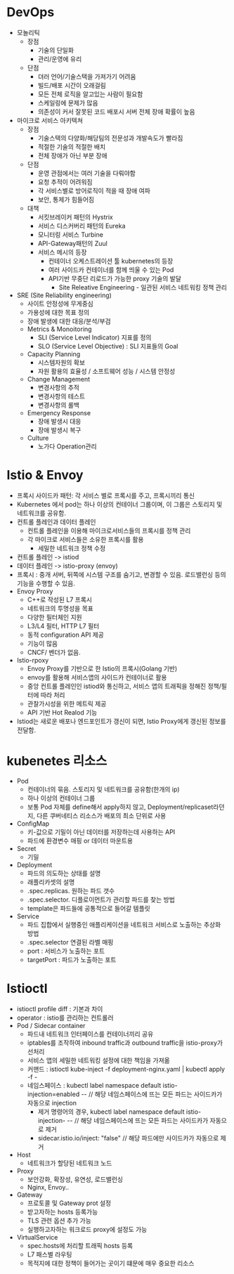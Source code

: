 # DevOps

* 모놀리틱
	* 장점
		* 기술의 단일화
		* 관리/운영에 유리
	* 단점
		* 뎌러 언어/기술스택을 가져가기 어려움
		* 빌드/배포 시간이 오래걸림
		* 모든 전체 로직을 알고있는 사람이 필요함
		* 스케일링에 문제가 많음
		* 의존성이 커서 잘못된 코드 배포시 서버 전체 장애 확률이 높음
* 마이크로 서비스 아키텍쳐
	* 장점
		* 기술스택의 다양화/해당팀의 전문성과 개발속도가 빨라짐
		* 적절한 기술의 적절한 배치
		* 전체 장애가 아닌 부분 장애
	* 단점
		* 운영 관점에서는 여러 기술을 다뤄야함
		* 요청 추적이 어려워짐
		* 각 서비스별로 방어로직이 적을 때 장애 여파
		* 보안, 통제가 힘들어짐
	* 대책
		* 서킷브레이커 패턴의 Hystrix
		* 서비스 디스커버리 패턴의 Eureka
		* 모니터링 서비스 Turbine
		* API-Gateway패턴의 Zuul
		* 서비스 메시의 등장
			* 컨테이너 오케스트레이션 툴 kubernetes의 등장
			* 여러 사이드카 컨테이너를 함께 띄울 수 있는 Pod
			* API기반 무중단 리로드가 가능한 proxy 기술의 발달
				* Site Releative Engineering - 일관된 서비스 네트워킹 정책 관리
* SRE (Site Reliability engineering)
	* 사이트 안정성에 무게중심
	* 가용성에 대한 목표 정의
	* 장애 발생에 대한 대응/분석/부검
	* Metrics & Monoitoring
		* SLI (Service Level Indicator) 지표를 정의
		* SLO (Service Level Objective) : SLI 지표들의 Goal
	* Capacity Planning
		* 시스템자원의 확보
		* 자원 활용의 효율성 / 소프트웨어 성능 / 시스템 안정성
	* Change Management
		* 변경사항의 추적
		* 변경사항의 테스트
		* 변경사항의 롤백
	* Emergency Response
		* 장애 발생시 대응
		* 장애 발생시 복구
	* Culture
		* 노가다 Operation관리

# Istio & Envoy

* 프록시 사이드카 패턴: 각 서비스 별로 프록시를 주고, 프록시끼리 통신
* Kubernetes 에서 pod는 하나 이상의 컨테이너 그룹이며, 이 그룹은 스토리지 및 네트워크를 공유함.
* 컨트롤 플레인과 데이터 플레인
	* 컨트롤 플레인을 이용해 마이크로서비스들의 프록시를 정책 관리
	* 각 마이크로 서비스들은 소유한 프록시를 활용
		* 세밀한 네트워크 정책 수정
* 컨트롤 플레인 -> istiod
* 데이터 플레인 -> istio-proxy (envoy)
* 프록시 : 중개 서버, 뒤쪽에 시스템 구조를 숨기고, 변경할 수 있음. 로드밸런싱 등의 기능을 수행할 수 있음.
* Envoy Proxy
	* C++로 작성된 L7 프록시
	* 네트워크의 투명성을 목표
	* 다양한 필터체인 지원
	* L3/L4 필터, HTTP L7 필터
	* 동적 configuration API 제공
	* 기능이 많음
	* CNCF/ 벤더가 없음.
* Istio-rpoxy
	* Envoy Proxy를 기반으로 한 Istio의 프록시(Golang 기반)
	* envoy를 활용해 서비스앱의 사이드카 컨테이너로 활용
	* 중앙 컨트롤 플레인인 istiod와 통신하고, 서비스 앱의 트래픽을 정해진 정책/필터에 따라 처리
	* 관찰가시성을 위한 메트릭 제공
	* API 기반 Hot Realod 기능 
* Istiod는 새로운 배포나 엔드포인트가 갱신이 되면, Istio Proxy에게 갱신된 정보를 전달함.

# kubenetes 리소스

* Pod 
  * 컨테이너의 묶음. 스토리지 및 네트워크를 공유함(한개의 ip)
  * 하나 이상의 컨테이너 그룹
  * 보통 Pod 자체를 define해서 apply하지 않고, Deployment/replicaset라던지, 다른 쿠버네티스 리소스가 배포의 최소 단위로 사용
* ConfigMap
  * 키-값으로 기밀이 아닌 데이터를 저장하는데 사용하는 API
  * 파드에 환경변수 매핑 or 데이터 마운트용
* Secret
  * 기밀
* Deployment
  * 파드의 의도하는 상태를 설명
  * 래플리카셋의 설명
  * .spec.replicas. 원하는 파드 갯수
  * .spec.selector. 디플로이먼트가 관리할 파드를 찾는 방법
  * template은 파드들에 공통적으로 들어갈 템플릿 
* Service
  * 파드 집합에서 실행중인 애플리케이션을 네트워크 서비스로 노출하는 추상화 방법
  * .spec.selector 연결된 라벨 매핑
  * port : 서비스가 노출하는 포트
  * targetPort : 파드가 노출하는 포트

# Istioctl

* istioctl profile diff : 기본과 차이
* operator : istio를 관리하는 컨트롤러
* Pod / Sidecar container  
  * 파드내 네트워크 인터페이스를 컨테이너끼리 공유
  * iptables를 조작하여 inbound traffic과 outbound traffic을 istio-proxy가 선처리
  * 서비스 앱의 세밀한 네트워킹 설정에 대한 책임을 가져옮 
  * 커맨드 : istioctl kube-inject -f deployment-nginx.yaml | kubectl apply -f -
  * 네임스페이스 : kubectl label namespace default istio-injection=enabled -- // 해당 네임스페이스에 뜨는 모든 파드는 사이드카가 자동으로 injection
    * 제거 명령어의 경우, kubectl label namespace default istio-injection- -- // 해당 네임스페이스에 뜨는 모든 파드는 사이드카가 자동으로 제거
    * sidecar.istio.io/inject: "false" // 해당 파드에만 사이드카가 자동으로 제거
* Host 
  * 네트워크가 할당된 네트워크 노드
* Proxy 
  * 보안강화, 확장성, 유연성, 로드밸런싱
  * Nginx, Envoy..
* Gateway
  * 프로토콜 및 Gateway prot 설정
  * 받고자하는 hosts 등록가능
  * TLS 관련 옵션 추가 가능
  * 실행하고자하는 워크로드 proxy에 설정도 가능 
* VirtualService
  * spec.hosts에 처리할 트래픽 hosts 등록
  * L7 패스별 라우팅
  * 목적지에 대한 정책이 들어가는 곳이기 떄문에 매우 중요한 리소스